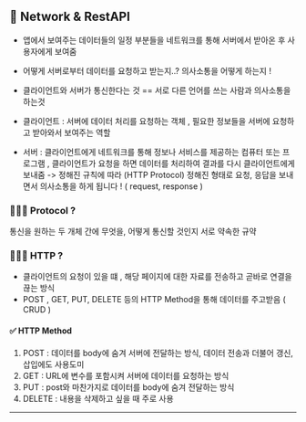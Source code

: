 ## 📌 Network & RestAPI

- 앱에서 보여주는 데이터들의 일정 부분들을 네트워크를 통해 서버에서 받아온 후 사용자에게 보여줌 
- 어떻게 서버로부터 데이터를 요청하고 받는지..? 의사소통을 어떻게 하는지 !
- 클라이언트와 서버가 통신한다는 것 == 서로 다른 언어를 쓰는 사람과 의사소통을 하는것


- 클라이언트 : 서버에 데이터 처리를 요청하는 객체 , 필요한 정보들을 서버에 요청하고 받아와서 보여주는 역할   
- 서버 : 클라이언트에게 네트워크를 통해 정보나 서비스를 제공하는 컴퓨터 또는 프로그램 , 클라이언트가 요청을 하면 데이터를 처리하여 결과를 다시 클라이언트에게 보내줌
-> 정해진 규칙에 따라 (HTTP Protocol) 정해진 형태로 요청, 응답을 보내면서 의사소통을 하게 됩니다 ! ( request, response ) 



### 🙋🏻‍♂️ Protocol ? 
통신을 원하는 두 개체 간에 무엇을, 어떻게 통신할 것인지 서로 약속한 규약 

### 🙋🏻‍♂️ HTTP ?
- 클라이언트의 요청이 있을 떄 , 해당 페이지에 대한 자료를 전송하고 곧바로 연결을 끊는 방식 
- POST , GET, PUT, DELETE 등의 HTTP Method을 통해 데이터를 주고받음 ( CRUD )

#### ✅ HTTP Method 
1. POST : 데이터를 body에 숨겨 서버에 전달하는 방식, 데이터 전송과 더불어 갱신, 삽입에도 사용도미
2. GET : URL에 변수를 포함시켜 서버에 데이터를 요청하는 방식
4. PUT : post와 마찬가지로 데이터를 body에 숨겨 전달하는 방식
5. DELETE : 내용을 삭제하고 싶을 때 주로 사용


---






